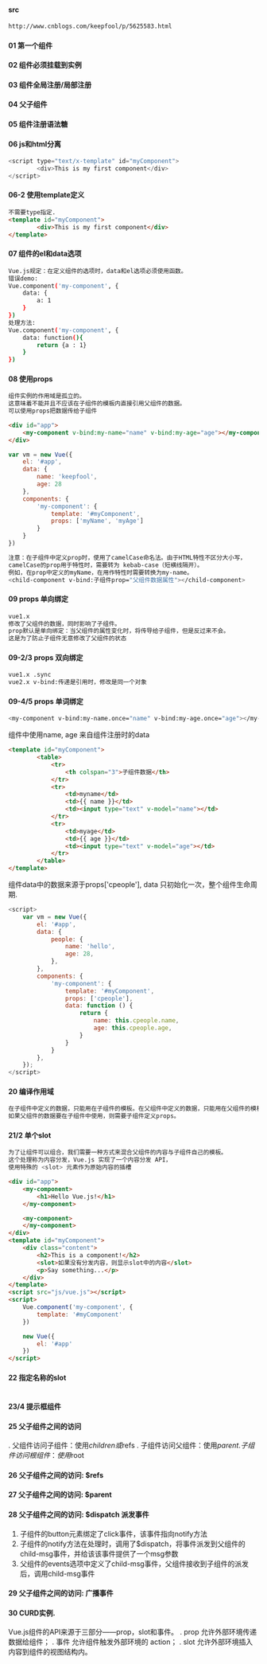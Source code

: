 #### src
```bash
http://www.cnblogs.com/keepfool/p/5625583.html
```
#### 01 第一个组件
#### 02 组件必须挂载到实例
#### 03 组件全局注册/局部注册
#### 04 父子组件
#### 05 组件注册语法糖
####
#### 06 js和html分离
```js
<script type="text/x-template" id="myComponent">
		<div>This is my first component</div>
</script>
```
#### 06-2 使用template定义
```html
不需要type指定.
<template id="myComponent">
		<div>This is my first component</div>
</template>
```
#### 07 组件的el和data选项
```bash
Vue.js规定：在定义组件的选项时，data和el选项必须使用函数。
错误demo:
Vue.component('my-component', {
    data: {
        a: 1
    }
})
处理方法:
Vue.component('my-component', {
    data: function(){
        return {a : 1}
    }
})
```
#### 08 使用props
```bash
组件实例的作用域是孤立的。
这意味着不能并且不应该在子组件的模板内直接引用父组件的数据。
可以使用props把数据传给子组件
```
```html
<div id="app">
    <my-component v-bind:my-name="name" v-bind:my-age="age"></my-component>
</div>
```
```js
var vm = new Vue({
    el: '#app',
    data: {
        name: 'keepfool',
        age: 28
    },
    components: {
        'my-component': {
            template: '#myComponent',
            props: ['myName', 'myAge']
        }
    }
})
```
```bash
注意：在子组件中定义prop时，使用了camelCase命名法。由于HTML特性不区分大小写，
camelCase的prop用于特性时，需要转为 kebab-case（短横线隔开）。
例如，在prop中定义的myName，在用作特性时需要转换为my-name。
<child-component v-bind:子组件prop="父组件数据属性"></child-component>
```

#### 09 props 单向绑定
```bash
vue1.x
修改了父组件的数据，同时影响了子组件。
prop默认是单向绑定：当父组件的属性变化时，将传导给子组件，但是反过来不会。
这是为了防止子组件无意修改了父组件的状态
```

#### 09-2/3 props 双向绑定
```bash
vue1.x .sync
vue2.x v-bind:传递是引用时，修改是同一个对象
```
#### 09-4/5 props 单词绑定
```bash
<my-component v-bind:my-name.once="name" v-bind:my-age.once="age"></my-component>
```
组件中使用name, age 来自组件注册时的data
```html
<template id="myComponent">
        <table>
			<tr>
				<th colspan="3">子组件数据</th>
			</tr>
            <tr>
				<td>myname</td>
				<td>{{ name }}</td>
                <td><input type="text" v-model="name"></td>
			</tr>
			<tr>
				<td>myage</td>
                <td>{{ age }}</td>
				<td><input type="text" v-model="age"></td>
			</tr>
		</table>
</template>
```

组件data中的数据来源于props['cpeople'], data 只初始化一次，整个组件生命周期.
```js
<script>
	var vm = new Vue({
		el: '#app',
		data: {
		    people: {
                name: 'hello',
                age: 28,
			},
		},
		components: {
			'my-component': {
				template: '#myComponent',
				props: ['cpeople'],
				data: function () {
					return {
					    name: this.cpeople.name,
                        age: this.cpeople.age,
					}
                }
			}
		},
	});
</script>
```
#### 20 编译作用域
```bash
在子组件中定义的数据，只能用在子组件的模板。在父组件中定义的数据，只能用在父组件的模板。
如果父组件的数据要在子组件中使用，则需要子组件定义props。
```
#### 21/2 单个slot
```bash
为了让组件可以组合，我们需要一种方式来混合父组件的内容与子组件自己的模板。
这个处理称为内容分发，Vue.js 实现了一个内容分发 API，
使用特殊的 <slot> 元素作为原始内容的插槽
```
```html
<div id="app">
    <my-component>
        <h1>Hello Vue.js!</h1>
    </my-component>

    <my-component>
    </my-component>
</div>
<template id="myComponent">
    <div class="content">
        <h2>This is a component!</h2>
        <slot>如果没有分发内容，则显示slot中的内容</slot>
        <p>Say something...</p>
    </div>
</template>
<script src="js/vue.js"></script>
<script>
    Vue.component('my-component', {
        template: '#myComponent'
    })

    new Vue({
        el: '#app'
    })
</script>
```
#### 22 指定名称的slot
```html

```
#### 23/4 提示框组件
#### 25 父子组件之间的访问
. 父组件访问子组件：使用$children或$refs
. 子组件访问父组件：使用$parent
. 子组件访问根组件：使用$root

#### 26 父子组件之间的访问: $refs
#### 27 父子组件之间的访问: $parent
#### 28 父子组件之间的访问: $dispatch 派发事件
1. 子组件的button元素绑定了click事件，该事件指向notify方法
2. 子组件的notify方法在处理时，调用了$dispatch，将事件派发到父组件的child-msg事件，并给该该事件提供了一个msg参数
3. 父组件的events选项中定义了child-msg事件，父组件接收到子组件的派发后，调用child-msg事件
#### 29 父子组件之间的访问: 广播事件

#### 30 CURD实例.
Vue.js组件的API来源于三部分——prop，slot和事件。
. prop 允许外部环境传递数据给组件；
. 事件 允许组件触发外部环境的 action；
. slot 允许外部环境插入内容到组件的视图结构内。
```bash

```
